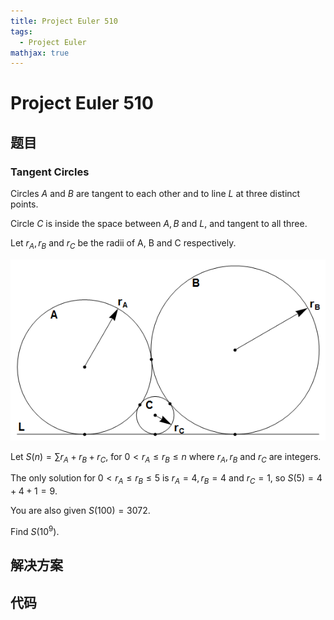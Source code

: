 ```yaml
---
title: Project Euler 510
tags:
  - Project Euler
mathjax: true
---
```

<escape><!-- more --></escape>
    


# Project Euler 510
## 题目
### Tangent Circles

Circles $A$ and $B$ are tangent to each other and to line $L$ at three distinct points.

Circle $C$ is inside the space between $A, B$ and $L$, and tangent to all three.

Let $r_A, r_B$ and $r_C$ be the radii of A, B and C respectively.

![](../images/p510_tangent_circles.png)

Let $S(n)=\sum r_A+r_B+r_C$, for $0<r_A\le r_B\le n$ where $r_A, r_B$ and $r_C$ are integers.

The only solution for $0<r_A\le r_B\le5$ is $r_A=4, r_B=4$ and $r_C=1$, so $S(5)=4+4+1=9$.

You are also given $S(100)=3072$.

Find $S(10^9)$.


## 解决方案


## 代码


